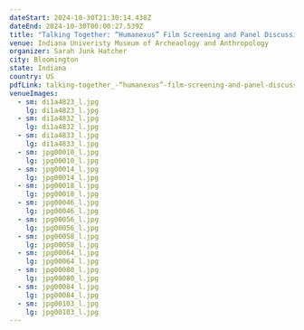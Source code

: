 ```yaml
---
dateStart: 2024-10-30T21:30:14.438Z
dateEnd: 2024-10-30T00:00:27.539Z
title: "Talking Together: “Humanexus” Film Screening and Panel Discussion"
venue: Indiana Univeristy Museum of Archeaology and Anthropology
organizer: Sarah Junk Hatcher
city: Bloomington
state: Indiana
country: US
pdfLink: talking-together_-“humanexus”-film-screening-and-panel-discussion-_-indiana-university-museum-of-archaeology-and-anthropology-events.pdf
venueImages:
  - sm: di1a4823_l.jpg
    lg: di1a4823_l.jpg
  - sm: di1a4832_l.jpg
    lg: di1a4832_l.jpg
  - sm: di1a4833_l.jpg
    lg: di1a4833_l.jpg
  - sm: jpg00010_l.jpg
    lg: jpg00010_l.jpg
  - sm: jpg00014_l.jpg
    lg: jpg00014_l.jpg
  - sm: jpg00018_l.jpg
    lg: jpg00018_l.jpg
  - sm: jpg00046_l.jpg
    lg: jpg00046_l.jpg
  - sm: jpg00056_l.jpg
    lg: jpg00056_l.jpg
  - sm: jpg00058_l.jpg
    lg: jpg00058_l.jpg
  - sm: jpg00064_l.jpg
    lg: jpg00064_l.jpg
  - sm: jpg00080_l.jpg
    lg: jpg00080_l.jpg
  - sm: jpg00084_l.jpg
    lg: jpg00084_l.jpg
  - sm: jpg00103_l.jpg
    lg: jpg00103_l.jpg
---
```

